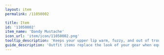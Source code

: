 ```yaml
---
layout: item
permalink: /11050002

title: Item
id: '11050002'
item_name: 'Dandy Mustache'
icon_url: 'item/icon/11050002.png'
tooltip_description: 'Keeps your upper lip warm, fuzzy, and out of trouble.'
guide_description: 'Outfit items replace the look of your gear when equipped.'
---
```

